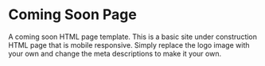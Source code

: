 # Coming Soon Page
A coming soon HTML page template.
This is a basic site under construction HTML page that is mobile responsive. Simply replace the logo image with your own and change the meta descriptions to make it your own.
